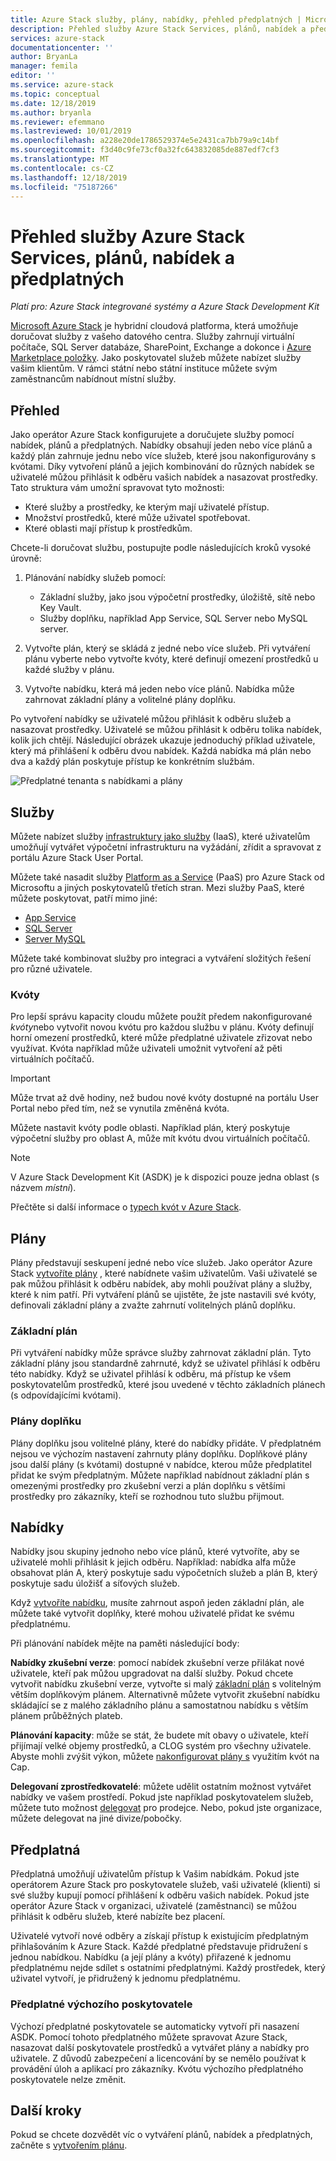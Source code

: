 ```yaml
---
title: Azure Stack služby, plány, nabídky, přehled předplatných | Microsoft Docs
description: Přehled služby Azure Stack Services, plánů, nabídek a předplatných.
services: azure-stack
documentationcenter: ''
author: BryanLa
manager: femila
editor: ''
ms.service: azure-stack
ms.topic: conceptual
ms.date: 12/18/2019
ms.author: bryanla
ms.reviewer: efemmano
ms.lastreviewed: 10/01/2019
ms.openlocfilehash: a228e20de1786529374e5e2431ca7bb79a9c14bf
ms.sourcegitcommit: f3d40c9fe73cf0a32fc643832085de887edf7cf3
ms.translationtype: MT
ms.contentlocale: cs-CZ
ms.lasthandoff: 12/18/2019
ms.locfileid: "75187266"
---
```

# <a name="azure-stack-services-plans-offers-subscriptions-overview"></a>Přehled služby Azure Stack Services, plánů, nabídek a předplatných

*Platí pro: Azure Stack integrované systémy a Azure Stack Development Kit*

[Microsoft Azure Stack](azure-stack-overview.md) je hybridní cloudová platforma, která umožňuje doručovat služby z vašeho datového centra. Služby zahrnují virtuální počítače, SQL Server databáze, SharePoint, Exchange a dokonce i [Azure Marketplace položky](azure-stack-marketplace-azure-items.md). Jako poskytovatel služeb můžete nabízet služby vašim klientům. V rámci státní nebo státní instituce můžete svým zaměstnancům nabídnout místní služby.

## <a name="overview"></a>Přehled

Jako operátor Azure Stack konfigurujete a doručujete služby pomocí nabídek, plánů a předplatných. Nabídky obsahují jeden nebo více plánů a každý plán zahrnuje jednu nebo více služeb, které jsou nakonfigurovány s kvótami. Díky vytvoření plánů a jejich kombinování do různých nabídek se uživatelé můžou přihlásit k odběru vašich nabídek a nasazovat prostředky. Tato struktura vám umožní spravovat tyto možnosti:

- Které služby a prostředky, ke kterým mají uživatelé přístup.
- Množství prostředků, které může uživatel spotřebovat.
- Které oblasti mají přístup k prostředkům.

Chcete-li doručovat službu, postupujte podle následujících kroků vysoké úrovně:

1. Plánování nabídky služeb pomocí:

   - Základní služby, jako jsou výpočetní prostředky, úložiště, sítě nebo Key Vault.
   - Služby doplňku, například App Service, SQL Server nebo MySQL server.

2. Vytvořte plán, který se skládá z jedné nebo více služeb. Při vytváření plánu vyberte nebo vytvořte kvóty, které definují omezení prostředků u každé služby v plánu.
3. Vytvořte nabídku, která má jeden nebo více plánů. Nabídka může zahrnovat základní plány a volitelné plány doplňku.

Po vytvoření nabídky se uživatelé můžou přihlásit k odběru služeb a nasazovat prostředky. Uživatelé se můžou přihlásit k odběru tolika nabídek, kolik jich chtějí. Následující obrázek ukazuje jednoduchý příklad uživatele, který má přihlášení k odběru dvou nabídek. Každá nabídka má plán nebo dva a každý plán poskytuje přístup ke konkrétním službám.

![Předplatné tenanta s nabídkami a plány](media/azure-stack-key-features/image4.png)

## <a name="services"></a>Služby

Můžete nabízet služby [infrastruktury jako služby](https://azure.microsoft.com/overview/what-is-iaas/) (IaaS), které uživatelům umožňují vytvářet výpočetní infrastrukturu na vyžádání, zřídit a spravovat z portálu Azure Stack User Portal.

Můžete také nasadit služby [Platform as a Service](https://azure.microsoft.com/overview/what-is-paas/) (PaaS) pro Azure Stack od Microsoftu a jiných poskytovatelů třetích stran. Mezi služby PaaS, které můžete poskytovat, patří mimo jiné:

- [App Service](azure-stack-app-service-overview.md)
- [SQL Server](azure-stack-sql-resource-provider-deploy.md)
- [Server MySQL](azure-stack-mysql-resource-provider-deploy.md)

Můžete také kombinovat služby pro integraci a vytváření složitých řešení pro různé uživatele.

### <a name="quotas"></a>Kvóty

Pro lepší správu kapacity cloudu můžete použít předem nakonfigurované *kvóty*nebo vytvořit novou kvótu pro každou službu v plánu. Kvóty definují horní omezení prostředků, které může předplatné uživatele zřizovat nebo využívat. Kvóta například může uživateli umožnit vytvoření až pěti virtuálních počítačů.

> [!IMPORTANT]
> Může trvat až dvě hodiny, než budou nové kvóty dostupné na portálu User Portal nebo před tím, než se vynutila změněná kvóta.

Můžete nastavit kvóty podle oblasti. Například plán, který poskytuje výpočetní služby pro oblast A, může mít kvótu dvou virtuálních počítačů.

>[!NOTE]
>V Azure Stack Development Kit (ASDK) je k dispozici pouze jedna oblast (s názvem *místní*).

Přečtěte si další informace o [typech kvót v Azure Stack](azure-stack-quota-types.md).

## <a name="plans"></a>Plány

Plány představují seskupení jedné nebo více služeb. Jako operátor Azure Stack [vytvoříte plány](azure-stack-create-plan.md) , které nabídnete vašim uživatelům. Vaši uživatelé se pak můžou přihlásit k odběru nabídek, aby mohli používat plány a služby, které k nim patří. Při vytváření plánů se ujistěte, že jste nastavili své kvóty, definovali základní plány a zvažte zahrnutí volitelných plánů doplňku.

### <a name="base-plan"></a>Základní plán

Při vytváření nabídky může správce služby zahrnovat základní plán. Tyto základní plány jsou standardně zahrnuté, když se uživatel přihlásí k odběru této nabídky. Když se uživatel přihlásí k odběru, má přístup ke všem poskytovatelům prostředků, které jsou uvedené v těchto základních plánech (s odpovídajícími kvótami).

### <a name="add-on-plans"></a>Plány doplňku

Plány doplňku jsou volitelné plány, které do nabídky přidáte. V předplatném nejsou ve výchozím nastavení zahrnuty plány doplňku. Doplňkové plány jsou další plány (s kvótami) dostupné v nabídce, kterou může předplatitel přidat ke svým předplatným. Můžete například nabídnout základní plán s omezenými prostředky pro zkušební verzi a plán doplňku s většími prostředky pro zákazníky, kteří se rozhodnou tuto službu přijmout.

## <a name="offers"></a>Nabídky

Nabídky jsou skupiny jednoho nebo více plánů, které vytvoříte, aby se uživatelé mohli přihlásit k jejich odběru. Například: nabídka alfa může obsahovat plán A, který poskytuje sadu výpočetních služeb a plán B, který poskytuje sadu úložišť a síťových služeb.

Když [vytvoříte nabídku](azure-stack-create-offer.md), musíte zahrnout aspoň jeden základní plán, ale můžete také vytvořit doplňky, které mohou uživatelé přidat ke svému předplatnému.

Při plánování nabídek mějte na paměti následující body:

**Nabídky zkušební verze**: pomocí nabídek zkušební verze přilákat nové uživatele, kteří pak můžou upgradovat na další služby. Pokud chcete vytvořit nabídku zkušební verze, vytvořte si malý [základní plán](service-plan-offer-subscription-overview.md#base-plan) s volitelným větším doplňkovým plánem. Alternativně můžete vytvořit zkušební nabídku skládající se z malého základního plánu a samostatnou nabídku s větším plánem průběžných plateb.

**Plánování kapacity**: může se stát, že budete mít obavy o uživatele, kteří přijímají velké objemy prostředků, a CLOG systém pro všechny uživatele. Abyste mohli zvýšit výkon, můžete [nakonfigurovat plány s](service-plan-offer-subscription-overview.md#plans) využitím kvót na Cap.

**Delegovaní zprostředkovatelé**: můžete udělit ostatním možnost vytvářet nabídky ve vašem prostředí. Pokud jste například poskytovatelem služeb, můžete tuto možnost [delegovat](azure-stack-delegated-provider.md) pro prodejce. Nebo, pokud jste organizace, můžete delegovat na jiné divize/pobočky.

## <a name="subscriptions"></a>Předplatná

Předplatná umožňují uživatelům přístup k Vašim nabídkám. Pokud jste operátorem Azure Stack pro poskytovatele služeb, vaši uživatelé (klienti) si své služby kupují pomocí přihlášení k odběru vašich nabídek. Pokud jste operátor Azure Stack v organizaci, uživatelé (zaměstnanci) se můžou přihlásit k odběru služeb, které nabízíte bez placení.

Uživatelé vytvoří nové odběry a získají přístup k existujícím předplatným přihlašováním k Azure Stack. Každé předplatné představuje přidružení s jednou nabídkou. Nabídku (a její plány a kvóty) přiřazené k jednomu předplatnému nejde sdílet s ostatními předplatnými. Každý prostředek, který uživatel vytvoří, je přidružený k jednomu předplatnému.

### <a name="default-provider-subscription"></a>Předplatné výchozího poskytovatele

Výchozí předplatné poskytovatele se automaticky vytvoří při nasazení ASDK. Pomocí tohoto předplatného můžete spravovat Azure Stack, nasazovat další poskytovatele prostředků a vytvářet plány a nabídky pro uživatele. Z důvodů zabezpečení a licencování by se nemělo používat k provádění úloh a aplikací pro zákazníky. Kvótu výchozího předplatného poskytovatele nelze změnit.

## <a name="next-steps"></a>Další kroky

Pokud se chcete dozvědět víc o vytváření plánů, nabídek a předplatných, začněte s [vytvořením plánu](azure-stack-create-plan.md).

